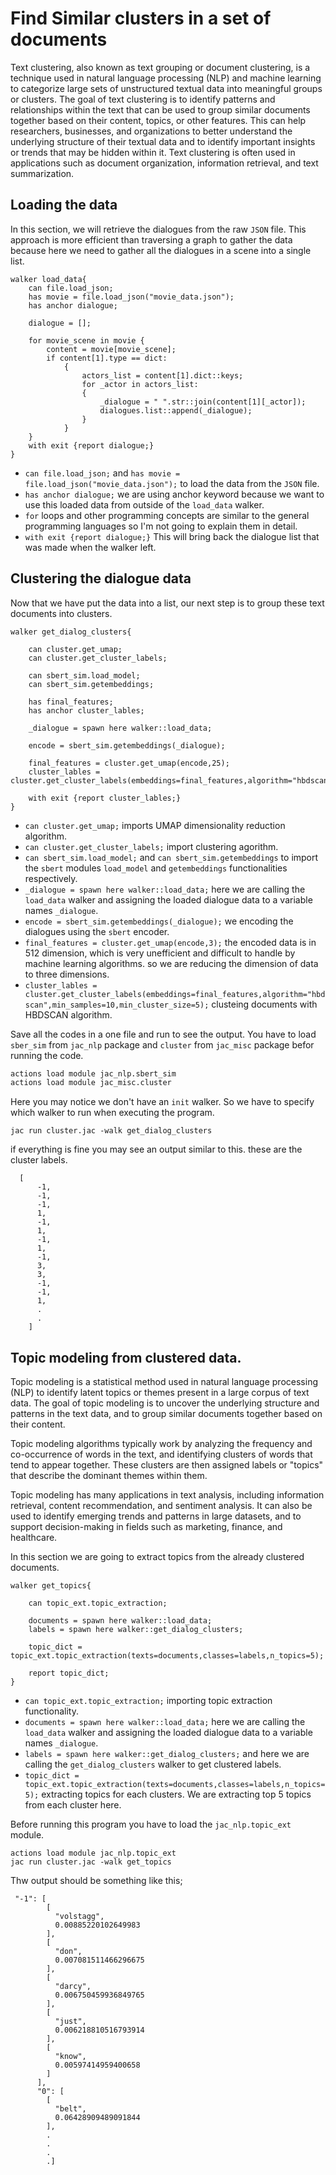# Find Similar clusters in a set of documents

Text clustering, also known as text grouping or document clustering, is a technique used in natural language processing (NLP) and machine learning to categorize large sets of unstructured textual data into meaningful groups or clusters. The goal of text clustering is to identify patterns and relationships within the text that can be used to group similar documents together based on their content, topics, or other features. This can help researchers, businesses, and organizations to better understand the underlying structure of their textual data and to identify important insights or trends that may be hidden within it. Text clustering is often used in applications such as document organization, information retrieval, and text summarization.

## Loading the data

In this section, we will retrieve the dialogues from the raw `JSON` file. This approach is more efficient than traversing a graph to gather the data because here we need to gather all the dialogues in a scene into a single list.

```jac
walker load_data{
    can file.load_json;
    has movie = file.load_json("movie_data.json");
    has anchor dialogue;

    dialogue = [];

    for movie_scene in movie {
        content = movie[movie_scene];
        if content[1].type == dict:
            {
                actors_list = content[1].dict::keys;
                for _actor in actors_list:
                {
                    _dialogue = " ".str::join(content[1][_actor]);
                    dialogues.list::append(_dialogue);
                }
            }
    }
    with exit {report dialogue;}
}
```

- `can file.load_json;` and `has movie = file.load_json("movie_data.json");` to load the data from the `JSON` file.
- `has anchor dialogue;` we are using anchor keyword because we want to use this loaded data from outside of the `load_data` walker.
- `for` loops and other programming concepts are similar to the general programming languages so I'm not going to explain them in detail.
- `with exit {report dialogue;}` This will bring back the dialogue list that was made when the walker left.

## Clustering the dialogue data

Now that we have put the data into a list, our next step is to group these text documents into clusters.

```jac
walker get_dialog_clusters{

    can cluster.get_umap;
    can cluster.get_cluster_labels;

    can sbert_sim.load_model;
    can sbert_sim.getembeddings;

    has final_features;
    has anchor cluster_lables;

    _dialogue = spawn here walker::load_data;

    encode = sbert_sim.getembeddings(_dialogue);

    final_features = cluster.get_umap(encode,25);
    cluster_lables = cluster.get_cluster_labels(embeddings=final_features,algorithm="hbdscan",min_samples=10,min_cluster_size=5);

    with exit {report cluster_lables;}
}
```

- `can cluster.get_umap;` imports UMAP dimensionality reduction algorithm.
- `can cluster.get_cluster_labels;` import clustering agorithm.
- `can sbert_sim.load_model;` and `can sbert_sim.getembeddings`  to import the `sbert` modules `load_model` and `getembeddings` functionalities respectively.
- `_dialogue = spawn here walker::load_data;` here we are calling the `load_data` walker and assigning the loaded dialogue data to a variable names `_dialogue`.
- `encode = sbert_sim.getembeddings(_dialogue);` we encoding the dialogues using the `sbert` encoder.
- `final_features = cluster.get_umap(encode,3);` the encoded data is in 512 dimension, which is very unefficient and difficult to handle by machine learning algorithms. so we are reducing the dimension of data to three dimensions.
- `cluster_lables = cluster.get_cluster_labels(embeddings=final_features,algorithm="hbdscan",min_samples=10,min_cluster_size=5);` clusteing documents with HBDSCAN algorithm.

Save all the codes in a one file and run to see the output. You have to load `sber_sim` from `jac_nlp` package and `cluster` from `jac_misc` package befor running the code.

```bash
actions load module jac_nlp.sbert_sim
actions load module jac_misc.cluster
```

Here you may notice we don't have an `init` walker. So we have to specify which walker to run when executing the program.

```
jac run cluster.jac -walk get_dialog_clusters
```

if everything is fine you may see an output similar to this. these are the cluster labels.

```
  [
      -1,
      -1,
      -1,
      1,
      -1,
      1,
      -1,
      1,
      -1,
      3,
      3,
      -1,
      -1,
      1,
      .
      .
    ]
```

## Topic modeling from clustered data.

Topic modeling is a statistical method used in natural language processing (NLP) to identify latent topics or themes present in a large corpus of text data. The goal of topic modeling is to uncover the underlying structure and patterns in the text data, and to group similar documents together based on their content.

Topic modeling algorithms typically work by analyzing the frequency and co-occurrence of words in the text, and identifying clusters of words that tend to appear together. These clusters are then assigned labels or "topics" that describe the dominant themes within them.

Topic modeling has many applications in text analysis, including information retrieval, content recommendation, and sentiment analysis. It can also be used to identify emerging trends and patterns in large datasets, and to support decision-making in fields such as marketing, finance, and healthcare.

In this section we are going to extract topics from the already clustered documents.

```jac
walker get_topics{

    can topic_ext.topic_extraction;

    documents = spawn here walker::load_data;
    labels = spawn here walker::get_dialog_clusters;

    topic_dict = topic_ext.topic_extraction(texts=documents,classes=labels,n_topics=5);

    report topic_dict;
}
```

- `can topic_ext.topic_extraction;` importing topic extraction functionality.
- `documents = spawn here walker::load_data;` here we are calling the `load_data` walker and assigning the loaded dialogue data to a variable names `_dialogue`.
- `labels = spawn here walker::get_dialog_clusters;` and here we are calling the `get_dialog_clusters` walker to get clustered labels.
- `topic_dict = topic_ext.topic_extraction(texts=documents,classes=labels,n_topics=5);` extracting topics for each clusters. We are extracting top 5 topics from each cluster here.

Before running this program you have to load the `jac_nlp.topic_ext` module.

```
actions load module jac_nlp.topic_ext
jac run cluster.jac -walk get_topics
```
Thw output should be something like this;

```
 "-1": [
        [
          "volstagg",
          0.00885220102649983
        ],
        [
          "don",
          0.007081511466296675
        ],
        [
          "darcy",
          0.006750459936849765
        ],
        [
          "just",
          0.006218810516793914
        ],
        [
          "know",
          0.00597414959400658
        ]
      ],
      "0": [
        [
          "belt",
          0.06428909489091844
        ],
        .
        .
        .
        .]
```






